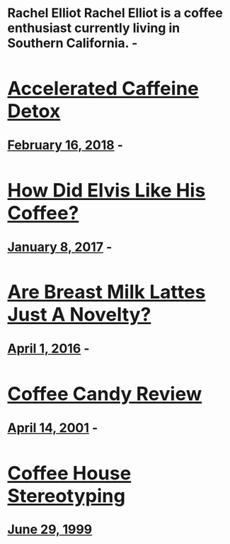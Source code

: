 # Rachel Elliot Rachel Elliot is a coffee enthusiast currently living in Southern California. - [<h2>Accelerated Caffeine Detox</h2>February 16, 2018](https://ineedcoffee.com/accelerated-caffeine-detox/) - [<h2>How Did Elvis Like His Coffee?</h2>January 8, 2017](https://ineedcoffee.com/how-did-elvis-like-his-coffee/) - [<h2>Are Breast Milk Lattes Just A Novelty?</h2>April 1, 2016](https://ineedcoffee.com/breast-milk-lattes-are-just-a-novelty/) - [<h2>Coffee Candy Review</h2>April 14, 2001](https://ineedcoffee.com/coffee-candy-review/) - [<h2>Coffee House Stereotyping</h2>June 29, 1999](https://ineedcoffee.com/coffee-house-stereotyping/)